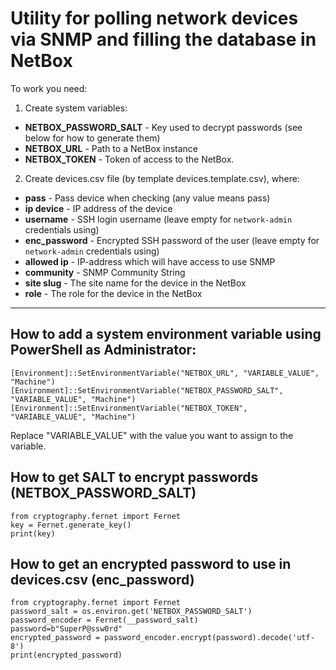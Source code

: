 # Utility for polling network devices via SNMP and filling the database in NetBox



To work you need:

1. Create system variables:

* **NETBOX_PASSWORD_SALT** - Key used to decrypt passwords (see below for how to generate them)
* **NETBOX_URL** - Path to a NetBox instance
* **NETBOX_TOKEN** - Token of access to the NetBox.

2. Create devices.csv file (by template devices.template.csv), where:

* **pass** - Pass device when checking (any value means pass)
* **ip device** - IP address of the device
* **username** - SSH login username (leave empty for `network-admin` credentials using)
* **enc_password** - Encrypted SSH password of the user (leave empty for `network-admin` credentials using)
* **allowed ip** - IP-address which will have access to use SNMP
* **community** - SNMP Community String
* **site slug** - The site name for the device in the NetBox
* **role** - The role for the device in the NetBox

---


## How to add a system environment variable using PowerShell as Administrator:
```
[Environment]::SetEnvironmentVariable("NETBOX_URL", "VARIABLE_VALUE", "Machine")
[Environment]::SetEnvironmentVariable("NETBOX_PASSWORD_SALT", "VARIABLE_VALUE", "Machine")
[Environment]::SetEnvironmentVariable("NETBOX_TOKEN", "VARIABLE_VALUE", "Machine")
```
Replace "VARIABLE_VALUE" with the value you want to assign to the variable.

## How to get SALT to encrypt passwords (NETBOX_PASSWORD_SALT)
```
from cryptography.fernet import Fernet
key = Fernet.generate_key()
print(key)
```

## How to get an encrypted password to use in devices.csv (enc_password)
``` 
from cryptography.fernet import Fernet
password_salt = os.environ.get('NETBOX_PASSWORD_SALT')
password_encoder = Fernet(__password_salt)
password=b"SuperP@ssw0rd"
encrypted_password = password_encoder.encrypt(password).decode('utf-8')
print(encrypted_password)
```

